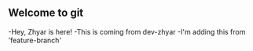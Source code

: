 ## Welcome to git

-Hey, Zhyar is here!
-This is coming from dev-zhyar
-I'm adding this from 'feature-branch' 